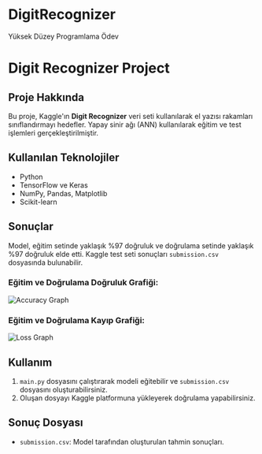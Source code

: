 # DigitRecognizer
Yüksek Düzey Programlama Ödev

# Digit Recognizer Project

## Proje Hakkında
Bu proje, Kaggle'ın **Digit Recognizer** veri seti kullanılarak el yazısı rakamları sınıflandırmayı hedefler. Yapay sinir ağı (ANN) kullanılarak eğitim ve test işlemleri gerçekleştirilmiştir.

## Kullanılan Teknolojiler
- Python
- TensorFlow ve Keras
- NumPy, Pandas, Matplotlib
- Scikit-learn

## Sonuçlar
Model, eğitim setinde yaklaşık %97 doğruluk ve doğrulama setinde yaklaşık %97 doğruluk elde etti. Kaggle test seti sonuçları `submission.csv` dosyasında bulunabilir.

### Eğitim ve Doğrulama Doğruluk Grafiği:
![Accuracy Graph](accuracy_graph.png)

### Eğitim ve Doğrulama Kayıp Grafiği:
![Loss Graph](loss_graph.png)

## Kullanım
1. `main.py` dosyasını çalıştırarak modeli eğitebilir ve `submission.csv` dosyasını oluşturabilirsiniz.
2. Oluşan dosyayı Kaggle platformuna yükleyerek doğrulama yapabilirsiniz.

## Sonuç Dosyası
- `submission.csv`: Model tarafından oluşturulan tahmin sonuçları.
